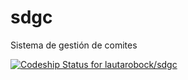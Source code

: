 sdgc
====

Sistema de gestión de comites

[ ![Codeship Status for lautarobock/sdgc](https://app.codeship.com/projects/ac4849c0-49f6-0135-0d24-16fb375386dc/status?branch=master)](https://app.codeship.com/projects/232391)
